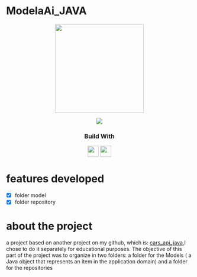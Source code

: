 # ModelaAi_JAVA
  <div align='center'>
    <img height="240px" src="https://em-content.zobj.net/source/microsoft-teams/337/automobile_1f697.png">
  </div>
  
<p align = "center">
   <img src="https://img.shields.io/badge/author-NinaS23-4dae71?style=flat-square" />
</p>
  
<div align="center">
  <h3>Build With</h3>
  <img src="https://img.shields.io/badge/java-%23ED8B00.svg?style=for-the-badge&logo=java&logoColor=white" height="30px"/>
  <img src="https://img.shields.io/badge/spring-%236DB33F.svg?style=for-the-badge&logo=spring&logoColor=white" height="30px"/>
</div>

#  features developed 
- [x] folder model
- [X] folder repository

# about the project
a project based on another project on my github, which is: [cars_api_java](https://github.com/NinaS23/Cars_Api_Java),I chose to do it separately for educational purposes.
The objective of this part of the project was to organize in two folders: a folder for the Models ( a Java object that represents an item in the application domain)  and a folder for the repositories



